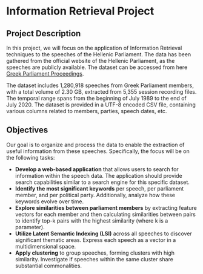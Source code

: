 # Information Retrieval Project
## Project Description
In this project, we will focus on the application of Information Retrieval techniques to the speeches of the Hellenic Parliament. The data has been gathered from the official website of the Hellenic Parliament, as the speeches are publicly available. The dataset can be accessed from here [Greek Parliament Proceedings](https://www.hellenicparliament.gr/Praktika/Synedriaseis-Olomeleias).

The dataset includes 1,280,918 speeches from Greek Parliament members, with a total volume of 2.30 GB, extracted from 5,355 session recording files. The temporal range spans from the beginning of July 1989 to the end of July 2020. The dataset is provided in a UTF-8 encoded CSV file, containing various columns related to members, parties, speech dates, etc.

## Objectives
Our goal is to organize and process the data to enable the extraction of useful information from these speeches. Specifically, the focus will be on the following tasks:

- **Develop a web-based application** that allows users to search for information within the speech data. The application should provide search capabilities similar to a search engine for this specific dataset.
- **Identify the most significant keywords** per speech, per parliament member, and per political party. Additionally, analyze how these keywords evolve over time.
- **Explore similarities between parliament members** by extracting feature vectors for each member and then calculating similarities between pairs to identify top-k pairs with the highest similarity (where k is a parameter).
- **Utilize Latent Semantic Indexing (LSI)** across all speeches to discover significant thematic areas. Express each speech as a vector in a multidimensional space.
- **Apply clustering** to group speeches, forming clusters with high similarity. Investigate if speeches within the same cluster share substantial commonalities.
